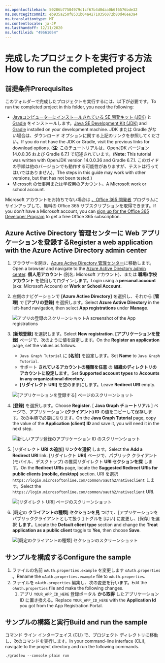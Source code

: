 ```yaml
---
ms.openlocfilehash: 50206b77504979c1cf67b4d0daa0b6f6576bde32
ms.sourcegitcommit: eb935a250f8531b04a42710356072b80d46ee3a4
ms.translationtype: MT
ms.contentlocale: ja-JP
ms.lasthandoff: 12/11/2020
ms.locfileid: "49661054"
---
```

# <a name="how-to-run-the-completed-project"></a><span data-ttu-id="e17e4-101">完成したプロジェクトを実行する方法</span><span class="sxs-lookup"><span data-stu-id="e17e4-101">How to run the completed project</span></span>

## <a name="prerequisites"></a><span data-ttu-id="e17e4-102">前提条件</span><span class="sxs-lookup"><span data-stu-id="e17e4-102">Prerequisites</span></span>

<span data-ttu-id="e17e4-103">このフォルダーで完成したプロジェクトを実行するには、以下が必要です。</span><span class="sxs-lookup"><span data-stu-id="e17e4-103">To run the completed project in this folder, you need the following:</span></span>

- <span data-ttu-id="e17e4-104">[Javaコンピューターにインストールされている SE 開発キット (JDK)](https://java.com/en/download/faq/develop.xml) と [Gradle](https://gradle.org/) をインストールします。</span><span class="sxs-lookup"><span data-stu-id="e17e4-104">[Java SE Development Kit (JDK)](https://java.com/en/download/faq/develop.xml) and [Gradle](https://gradle.org/) installed on your development machine.</span></span> <span data-ttu-id="e17e4-105">JDK または Gradle がない場合は、ダウンロード オプションに関する上記のリンクを参照してください。</span><span class="sxs-lookup"><span data-stu-id="e17e4-105">If you do not have the JDK or Gradle, visit the previous links for download options.</span></span> <span data-ttu-id="e17e4-106">(**注:** このチュートリアルは、OpenJDK バージョン 14.0.0.36 および Gradle 6.7.1 で記述されています。</span><span class="sxs-lookup"><span data-stu-id="e17e4-106">(**Note:** This tutorial was written with OpenJDK version 14.0.0.36 and Gradle 6.7.1.</span></span> <span data-ttu-id="e17e4-107">このガイドの手順は他のバージョンでも動作する可能性がありますが、テストは行ってはいではありません)。</span><span class="sxs-lookup"><span data-stu-id="e17e4-107">The steps in this guide may work with other versions, but that has not been tested.)</span></span>
- <span data-ttu-id="e17e4-108">Microsoft の仕事用または学校用のアカウント。</span><span class="sxs-lookup"><span data-stu-id="e17e4-108">A Microsoft work or school account.</span></span>

<span data-ttu-id="e17e4-109">Microsoft アカウントをお持ちでない場合は [、Office 365 開発者](https://developer.microsoft.com/office/dev-program) プログラムにサインアップして、無料の Office 365 サブスクリプションを取得できます。</span><span class="sxs-lookup"><span data-stu-id="e17e4-109">If you don't have a Microsoft account, you can [sign up for the Office 365 Developer Program](https://developer.microsoft.com/office/dev-program) to get a free Office 365 subscription.</span></span>

## <a name="register-a-web-application-with-the-azure-active-directory-admin-center"></a><span data-ttu-id="e17e4-110">Azure Active Directory 管理センターに Web アプリケーションを登録する</span><span class="sxs-lookup"><span data-stu-id="e17e4-110">Register a web application with the Azure Active Directory admin center</span></span>

1. <span data-ttu-id="e17e4-111">ブラウザーを開き、[Azure Active Directory 管理センター](https://aad.portal.azure.com)に移動します。</span><span class="sxs-lookup"><span data-stu-id="e17e4-111">Open a browser and navigate to the [Azure Active Directory admin center](https://aad.portal.azure.com).</span></span> <span data-ttu-id="e17e4-112">**個人用アカウント** (別名: Microsoft アカウント)、または **職場/学校アカウント** を使用してログインします。</span><span class="sxs-lookup"><span data-stu-id="e17e4-112">Login using a **personal account** (aka: Microsoft Account) or **Work or School Account**.</span></span>

1. <span data-ttu-id="e17e4-113">左側のナビゲーションで **[Azure Active Directory]** を選択し、それから **[管理]** で **[アプリの登録]** を選択します。</span><span class="sxs-lookup"><span data-stu-id="e17e4-113">Select **Azure Active Directory** in the left-hand navigation, then select **App registrations** under **Manage**.</span></span>

    ![<span data-ttu-id="e17e4-114">アプリの登録のスクリーンショット</span><span class="sxs-lookup"><span data-stu-id="e17e4-114">A screenshot of the App registrations</span></span> ](/tutorial/images/aad-portal-app-registrations.png)

1. <span data-ttu-id="e17e4-115">**[新規登録]** を選択します。</span><span class="sxs-lookup"><span data-stu-id="e17e4-115">Select **New registration**.</span></span> <span data-ttu-id="e17e4-116">**[アプリケーションを登録]** ページで、次のように値を設定します。</span><span class="sxs-lookup"><span data-stu-id="e17e4-116">On the **Register an application** page, set the values as follows.</span></span>

    - <span data-ttu-id="e17e4-117">`Java Graph Tutorial` に **[名前]** を設定します。</span><span class="sxs-lookup"><span data-stu-id="e17e4-117">Set **Name** to `Java Graph Tutorial`.</span></span>
    - <span data-ttu-id="e17e4-118">サポート **されているアカウントの種類を任意** の **組織のディレクトリのアカウントに設定します**。</span><span class="sxs-lookup"><span data-stu-id="e17e4-118">Set **Supported account types** to **Accounts in any organizational directory**.</span></span>
    - <span data-ttu-id="e17e4-119">**[リダイレクト URI]** を空のままにします。</span><span class="sxs-lookup"><span data-stu-id="e17e4-119">Leave **Redirect URI** empty.</span></span>

    ![[アプリケーションを登録する] ページのスクリーンショット](/tutorial/images/aad-register-an-app.png)

1. <span data-ttu-id="e17e4-121">**[登録]** を選択します。</span><span class="sxs-lookup"><span data-stu-id="e17e4-121">Choose **Register**.</span></span> <span data-ttu-id="e17e4-122">[ **Java Graph チュートリアル** ] ページで、アプリケーション **(クライアント) ID** の値をコピーして保存します。次の手順で必要になります。</span><span class="sxs-lookup"><span data-stu-id="e17e4-122">On the **Java Graph Tutorial** page, copy the value of the **Application (client) ID** and save it, you will need it in the next step.</span></span>

    ![新しいアプリ登録のアプリケーション ID のスクリーンショット](/tutorial/images/aad-application-id.png)

1. <span data-ttu-id="e17e4-124">[リダイレクト **URI の追加] リンクを選択** します。</span><span class="sxs-lookup"><span data-stu-id="e17e4-124">Select the **Add a Redirect URI** link.</span></span> <span data-ttu-id="e17e4-125">[リダイレクト **URI]** ページで、パブリック クライアント (モバイル、デスクトップ) の推奨リダイレクト **URI セクションを探** します。</span><span class="sxs-lookup"><span data-stu-id="e17e4-125">On the **Redirect URIs** page, locate the **Suggested Redirect URIs for public clients (mobile, desktop)** section.</span></span> <span data-ttu-id="e17e4-126">URI を選択 `https://login.microsoftonline.com/common/oauth2/nativeclient` します。</span><span class="sxs-lookup"><span data-stu-id="e17e4-126">Select the `https://login.microsoftonline.com/common/oauth2/nativeclient` URI.</span></span>

    ![[リダイレクト URI] ページのスクリーンショット](/tutorial/images/aad-redirect-uris.png)

1. <span data-ttu-id="e17e4-128">[既定の **クライアントの種類] セクションを見** つけて、[アプリケーションをパブリッククライアントとして扱う **]** トグルを [はい] に変更し、[保存] を選択 **します**。</span><span class="sxs-lookup"><span data-stu-id="e17e4-128">Locate the **Default client type** section and change the **Treat application as a public client** toggle to **Yes**, then choose **Save**.</span></span>

    ![[既定のクライアントの種類] セクションのスクリーンショット](/tutorial/images/aad-default-client-type.png)

## <a name="configure-the-sample"></a><span data-ttu-id="e17e4-130">サンプルを構成する</span><span class="sxs-lookup"><span data-stu-id="e17e4-130">Configure the sample</span></span>

1. <span data-ttu-id="e17e4-131">ファイルの名前 `oAuth.properties.example` を変更します `oAuth.properties` 。</span><span class="sxs-lookup"><span data-stu-id="e17e4-131">Rename the `oAuth.properties.example` file to `oAuth.properties`.</span></span>
1. <span data-ttu-id="e17e4-132">ファイルを `oAuth.properties` 編集し、次の変更を行います。</span><span class="sxs-lookup"><span data-stu-id="e17e4-132">Edit the `oAuth.properties` file and make the following changes.</span></span>
    1. <span data-ttu-id="e17e4-133">アプリ `YOUR_APP_ID_HERE` 登録ポータル **から取得** したアプリケーション ID に置き換える。</span><span class="sxs-lookup"><span data-stu-id="e17e4-133">Replace `YOUR_APP_ID_HERE` with the **Application Id** you got from the App Registration Portal.</span></span>

## <a name="build-and-run-the-sample"></a><span data-ttu-id="e17e4-134">サンプルの構築と実行</span><span class="sxs-lookup"><span data-stu-id="e17e4-134">Build and run the sample</span></span>

<span data-ttu-id="e17e4-135">コマンド ライン インターフェイス (CLI) で、プロジェクト ディレクトリに移動し、次のコマンドを実行します。</span><span class="sxs-lookup"><span data-stu-id="e17e4-135">In your command-line interface (CLI), navigate to the project directory and run the following commands.</span></span>

```Shell
./gradlew --console plain run
```
